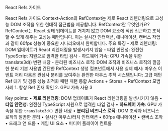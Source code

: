 React Refs 가이드

React Refs 가이드 Context-Action의 RefContext는 제로 React 리렌더링으로 고성능 DOM 조작을 위한 현대적 접근법을 제공합니다. RefContext란 무엇인가요? RefContext는 React 상태 업데이트를 거치지 않고 DOM 요소에 직접 접근하고 조작할 수 있게 해주는 고성능 패턴입니다. 이는 실시간 인터랙션, 애니메이션, 캔버스 작업과 같이 60fps 성능이 중요한 시나리오에서 완벽합니다. 주요 특징 - 제로 리렌더링: DOM 업데이트가 React 리렌더링을 발생시키지 않음 - 타입 안전성: 완전한 TypeScript 지원으로 엄격한 타입 검사 - 하드웨어 가속: GPU 가속을 위한 translate3d() 변환 내장 - 분리된 비즈니스 로직: DOM 조작과 비즈니스 로직의 깔끔한 분리 기본 사용법 간단한 RefContext 생성 컴포넌트에서 사용 실제 예시: 마우스 이벤트 처리 다음은 관심사 분리를 보여주는 완전한 마우스 추적 시스템입니다: 고급 패턴 Ref 대기 및 검증 성능 최적화 패턴 패턴 통합 Actions + Stores + RefContext 모범 사례 1. 항상 Ref 존재 확인 2. GPU 가속 사용 3

Key points:
• **제로 리렌더링**: DOM 업데이트가 React 리렌더링을 발생시키지 않음
• **타입 안전성**: 완전한 TypeScript 지원으로 엄격한 타입 검사
• **하드웨어 가속**: GPU 가속을 위한 `translate3d()` 변환 내장
• **분리된 비즈니스 로직**: DOM 조작과 비즈니스 로직의 깔끔한 분리
• 실시간 마우스/터치 인터랙션
• 60fps 애니메이션
• 캔버스 조작
• 드래그 앤 드롭
• 게임 UI 요소
• 미디어 플레이어 컨트롤